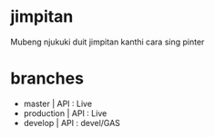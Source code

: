 # jimpitan
Mubeng njukuki duit jimpitan kanthi cara sing pinter

# branches
* master | API : Live
* production | API : Live  
* develop | API : devel/GAS  
